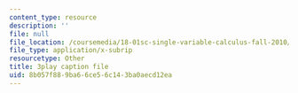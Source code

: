 ```yaml
---
content_type: resource
description: ''
file: null
file_location: /coursemedia/18-01sc-single-variable-calculus-fall-2010/8b057f889ba66ce56c143ba0aecd12ea_HgEqXhsIq_g.srt
file_type: application/x-subrip
resourcetype: Other
title: 3play caption file
uid: 8b057f88-9ba6-6ce5-6c14-3ba0aecd12ea
---
```

